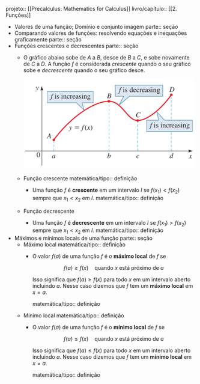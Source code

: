 projeto:: [[Precalculus: Mathematics for Calculus]]
livro/capítulo:: [[2. Funções]]

- Valores de uma função; Domínio e conjunto imagem
  parte:: seção
- Comparando valores de funções: resolvendo equações e inequações graficamente
  parte:: seção
- Funções crescentes e decrescentes
  parte:: seção
	- O gráfico abaixo sobe de $A$ a $B$, desce de $B$ a $C$, e sobe novamente de $C$ a $D$. A função $f$ é considerada *crescente* quando o seu gráfico sobe e *decrescente* quando o seu gráfico desce.
	  
	  ![image.png](../assets/image_1738617666174_0.png)
	- Função crescente
	  matemática/tipo:: definição
		- Uma função $f$ é **crescente** em um intervalo $I$ se $f(x_1) \lt f(x_2)$ sempre que $x_1 \lt x_2$ em $I$.
		  matemática/tipo:: definição
	- Função decrescente
		- Uma função $f$ é **decrescente** em um intervalo $I$ se $f(x_1) \gt f(x_2)$ sempre que $x_1 \lt x_2$ em $I$.
		  matemática/tipo:: definição
- Máximos e mínimos locais de uma função
  parte:: seção
	- Máximo local
	  matemática/tipo:: definição
		- O valor $f(a)$ de uma função $f$ é o **máximo local** de $f$ se
		  
		  $$
		  f(a) \geqslant f(x) \quad \text{quando } x \text{ está próximo de } a
		  $$
		  
		  Isso significa que $f(a) \geqslant f(x)$ para todo $x$ em um intervalo aberto incluindo $a$. Nesse caso dizemos que $f$ tem um **máximo local** em $x = a$.
		  
		  matemática/tipo:: definição
	- Mínimo local
	  matemática/tipo:: definição
		- O valor $f(a)$ de uma função $f$ é o **mínimo local** de $f$ se
		  
		  $$
		  f(a) \leqslant f(x) \quad \text{quando } x \text{ está próximo de } a
		  $$
		  
		  Isso significa que $f(a) \leqslant f(x)$ para todo $x$ em um intervalo aberto incluindo $a$. Nesse caso dizemos que $f$ tem um **mínimo local** em $x = a$.
		  
		  matemática/tipo:: definição